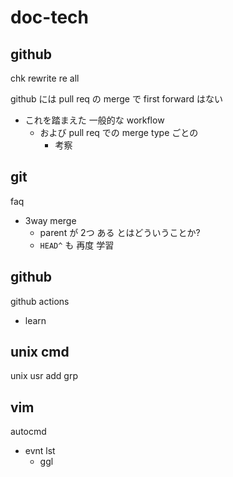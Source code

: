 
# doc-tech


## github

chk rewrite re all

github には pull req の merge で first forward はない
- これを踏まえた 一般的な workflow
  - および pull req での merge type ごとの
    - 考察


## git

faq
- 3way merge
  - parent が 2つ ある とはどういうことか?
  - `HEAD^` も 再度 学習


## github

github actions
- learn


## unix cmd

unix usr add grp


## vim

autocmd
- evnt lst
  - ggl



